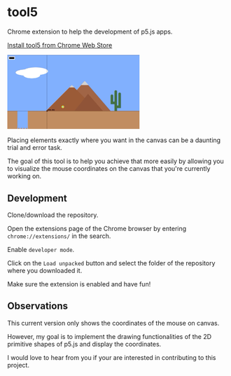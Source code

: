 # tool5
Chrome extension to help the development of p5.js apps.

[Install tool5 from Chrome Web Store](https://chrome.google.com/webstore/detail/tool5/ojgbgnoganlhgcidgcafijnnoigankog)

<img src="img/app.gif" width="60%">

Placing elements exactly where you want in the canvas can be a daunting trial and error task.

The goal of this tool is to help you achieve that more easily by allowing you to visualize the mouse coordinates on the canvas that you're currently working on.

## Development

Clone/download the repository.

Open the extensions page of the Chrome browser by entering `chrome://extensions/` in the search.

Enable `developer mode`.

Click on the `Load unpacked` button and select the folder of the repository where you downloaded it. 

Make sure the extension is enabled and have fun!

## Observations

This current version only shows the coordinates of the mouse on canvas.

However, my goal is to implement the drawing functionalities of the 2D primitive shapes of p5.js and display the coordinates.

I would love to hear from you if your are interested in contributing to this project.
